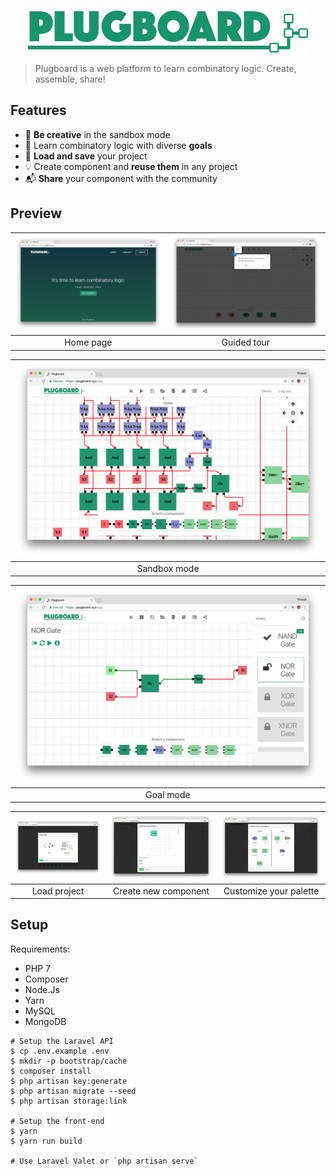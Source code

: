 <p align="center">
  <a href="https://plugboard.xyz" target="_blank">
    <img alt="Plugboard" src="public/static/Plugboard-Green.png">
  </a>
  <br>
</p>

> Plugboard is a web platform to learn combinatory logic. Create, assemble, share!

## Features

* 🎨 **Be creative** in the sandbox mode
* 🎯 Learn combinatory logic with diverse **goals**
* 💾 **Load and save** your project
* 💡 Create component and **reuse them** in any project
* 📬 **Share** your component with the community

## Preview

| ![Screenshot](screenshots/screenshot-1.png) | ![Screenshot](screenshots/screenshot-2.png)
|:---:|:---:|
| Home page | Guided tour

![Screenshot](screenshots/screenshot-3.png) |
|:---:|
| Sandbox mode

![Screenshot](screenshots/screenshot-4.png) |
|:---:|
| Goal mode

| ![Screenshot](screenshots/screenshot-5.png) | ![Screenshot](screenshots/screenshot-6.png) | ![Screenshot](screenshots/screenshot-7.png) |
|:---:|:---:|:---:|
| Load project | Create new component | Customize your palette

## Setup

Requirements:
- PHP 7
- Composer
- Node.Js
- Yarn
- MySQL
- MongoDB

```
# Setup the Laravel API
$ cp .env.example .env
$ mkdir -p bootstrap/cache
$ composer install
$ php artisan key:generate
$ php artisan migrate --seed
$ php artisan storage:link

# Setup the front-end
$ yarn
$ yarn run build

# Use Laravel Valet or `php artisan serve`
```
